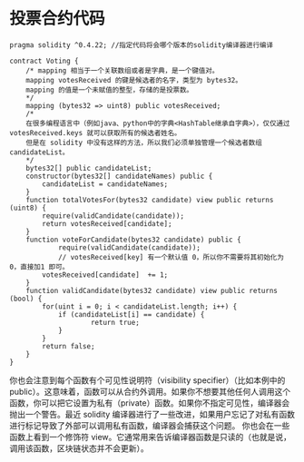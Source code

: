 # 投票合约代码

``` voting.sol
pragma solidity ^0.4.22; //指定代码将会哪个版本的solidity编译器进行编译

contract Voting {
    /* mapping 相当于一个关联数组或者是字典，是一个键值对。
    mapping votesReceived 的键是候选者的名字，类型为 bytes32。
    mapping 的值是一个未赋值的整型，存储的是投票数。
    */
    mapping (bytes32 => uint8) public votesReceived;  
    /*
    在很多编程语言中（例如java、python中的字典<HashTable继承自字典>），仅仅通过 votesReceived.keys 就可以获取所有的候选者姓名。
    但是在 solidity 中没有这样的方法，所以我们必须单独管理一个候选者数组 candidateList。
    */ 
	bytes32[] public candidateList;
  	constructor(bytes32[] candidateNames) public {
		candidateList = candidateNames;  
	}
  	function totalVotesFor(bytes32 candidate) view public returns (uint8) {
	 	require(validCandidate(candidate));    
		return votesReceived[candidate];  
	}
	function voteForCandidate(bytes32 candidate) public {
    		require(validCandidate(candidate));    
            // votesReceived[key] 有一个默认值 0，所以你不需要将其初始化为 0，直接加1 即可。
		votesReceived[candidate]  += 1;
	}
  	function validCandidate(bytes32 candidate) view public returns (bool) {
		for(uint i = 0; i < candidateList.length; i++) {
			if (candidateList[i] == candidate) {
        			return true;      
			}    
		}    
		return false;   
	}
}
```
你也会注意到每个函数有个可见性说明符（visibility specifier）（比如本例中的 public）。这意味着，函数可以从合约外调用。如果你不想要其他任何人调用这个函数，你可以把它设置为私有（private）函数。如果你不指定可见性，编译器会抛出一个警告。最近 solidity 编译器进行了一些改进，如果用户忘记了对私有函数进行标记导致了外部可以调用私有函数，编译器会捕获这个问题。 
你也会在一些函数上看到一个修饰符 view。它通常用来告诉编译器函数是只读的（也就是说，调用该函数，区块链状态并不会更新）。

